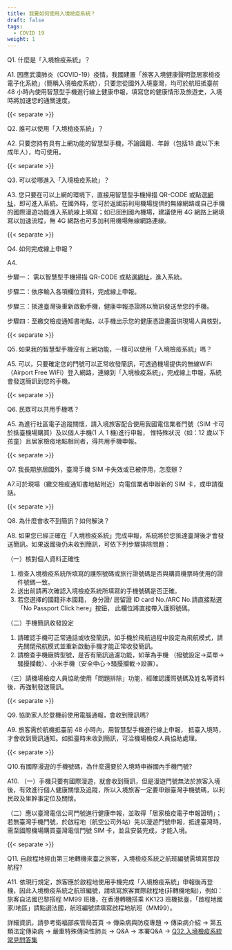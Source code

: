 ```yaml
---
title: 我要如何使用入境檢疫系統？
draft: false
tags:
  - COVID 19
weight: 1
---
```

Q1. 什麼是「入境檢疫系統」？

A1. 因應武漢肺炎（COVID-19）疫情，我國建置「旅客入境健康聲明暨居家檢疫電子化系統」（簡稱入境檢疫系統），只要您從國外入境臺灣，均可於航班抵臺前 48 小時內使用智慧型手機進行線上健康申報，填寫您的健康情形及旅遊史，入境時將加速您的通關速度。

{{< separate >}}

Q2. 誰可以使用「入境檢疫系統」？

A2. 只要您持有具有上網功能的智慧型手機，不論國籍、年齡（包括18 歲以下未成年人），均可使用。

{{< separate >}}

Q3. 可以從哪進入「入境檢疫系統」？

A3. 您只要在可以上網的環境下，直接用智慧型手機掃描 QR-CODE 或點選[網址](https://hdhq.mohw.gov.tw/Default1?openExternalBrowser=1 "至入境檢疫系統")，即可進入系統。在國外時，您可於返國前利用機場提供的無線網路或自己手機的國際漫遊功能進入系統線上填寫；如已回到國內機場，建議使用 4G 網路上網填寫以加速流程，無 4G 網路也可多加利用機場無線網路連線。

{{< separate >}}

Q4. 如何完成線上申報？

A4. 

步驟一： 需以智慧型手機掃描 QR-CODE 或點選[網址](https://hdhq.mohw.gov.tw/ "至入境檢疫系統")，進入系統。

步驟二：依序輸入各項欄位資料，完成線上申報。

步驟三：抵達臺灣後重新啟動手機，健康申報憑證將以簡訊發送至您的手機。

步驟四：至繳交檢疫通知書地點，以手機出示您的健康憑證畫面供現場人員核對。

{{< separate >}}

Q5. 如果我的智慧型手機沒有上網功能，一樣可以使用「入境檢疫系統」嗎？

A5. 可以，只要確定您的門號可以正常收發簡訊，可透過機場提供的無線WiFi （Airport Free WiFi）登入網路，連線到「入境檢疫系統」，完成線上申報，系統會發送簡訊到您的手機。

{{< separate >}}

Q6. 民眾可以共用手機嗎？

A5. 為進行社區電子追蹤關懷，請入境旅客配合使用我國電信業者門號（SIM 卡可於抵臺機場購買）及以個人手機(1 人 1 機)進行申報， 惟特殊狀況（如：12 歲以下孩童）且居家檢疫地點相同者，得共用手機申報。

{{< separate >}}

Q7. 我長期旅居國外，臺灣手機 SIM 卡失效或已被停用，怎麼辦？ 

A7.可於現場（繳交檢疫通知書地點附近）向電信業者申辦新的 SIM 卡，或申請復話。

{{< separate >}}

Q8. 為什麼會收不到簡訊？如何解決？

A8. 如果您已經正確在「入境檢疫系統」完成申報，系統將於您抵達臺灣後才會發送簡訊。如果返國後仍未收到簡訊，可依下列步驟排除問題：

（一）核對個人資料正確性

1. 檢查入境檢疫系統所填寫的護照號碼或旅行證號碼是否與購買機票時使用的證件號碼一致。
2. 送出前請再次確認入境檢疫系統所填寫的手機號碼是否正確。
3. 若您選擇的國籍非本國籍， 身分證/ 居留證 ID card No./ARC No.請直接點選「No Passport Click here」按鈕， 此欄位將直接帶入護照號碼。

（二）手機簡訊收發設定

1. 請確認手機可正常通話或收發簡訊，如手機於飛航過程中設定為飛航模式，請先關閉飛航模式並重新啟動手機才能正常收發簡訊。
2. 請檢查手機廠牌型號，是否有簡訊過濾功能，如華為手機
   （撥號設定→菜單→騷擾攔截）、小米手機（安全中心→騷擾攔截→設置）。

（三）請機場檢疫人員協助使用「問題排除」功能，經確認護照號碼及姓名等資料後，再強制發送簡訊。

{{< separate >}}

Q9. 協助家人於登機前使用電腦通報，會收到簡訊嗎?

A9. 旅客需於航機抵臺前 48 小時內，用智慧型手機進行線上申報， 抵臺入境時，才會收到簡訊通知。如抵臺時未收到簡訊，可洽機場檢疫人員協助處理。

{{< separate >}}

Q10.有國際漫遊的手機號碼，為什麼還要於入境時申辦國內手機門號?

A10.
（一）手機只要有國際漫遊，就會收到簡訊，但是漫遊門號無法於旅客入境後，有效進行個人健康關懷及追蹤，所以入境旅客一定要申辦臺灣手機號碼，以利民政及里幹事定位及關懷。

（二）應以臺灣電信公司門號進行健康申報，並取得「居家檢疫電子申報證明」；若無臺灣手機門號，於啟程地（航空公司外站）先以漫遊門號申報，抵達臺灣時，需至國際機場購買臺灣電信門號 SIM 卡，並且安裝完成，才能入境。

{{< separate >}}

Q11. 自啟程地經由第三地轉機來臺之旅客，入境檢疫系統之航班編號需填寫那段航程?

A11. 依現行規定，旅客應於啟程地使用手機完成「入境檢疫系統」申報後再登機，因此入境檢疫系統之航班編號，請填寫旅客實際啟程地(非轉機地點)，例如：旅客自法國巴黎搭程 MM99 班機，在香港轉機搭乘 KK123 班機抵臺，「啟程地國家/地區」請點選法國，航班編號請填寫啟程地航班（MM99）。

詳細資訊，請參考衛福部疾管局首頁 → 傳染病與防疫專題 → 傳染病介紹 → 第五類法定傳染病 → 嚴重特殊傳染性肺炎 → Q&A → 本署Q&A → [Q32.入境檢疫系統常見問答集](https://www.cdc.gov.tw/Category/QAPage/B5ttQxRgFUZlRFPS1dRliw?ccms_cs=1 "Q32.入境檢疫系統常見問答集")